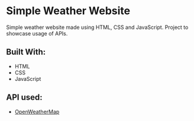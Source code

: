 # Simple Weather Website
Simple weather website made using HTML, CSS and JavaScript. Project to showcase usage of APIs.

## Built With:
* HTML
* CSS
* JavaScript

## API used:
* [OpenWeatherMap](https://openweathermap.org/api)
